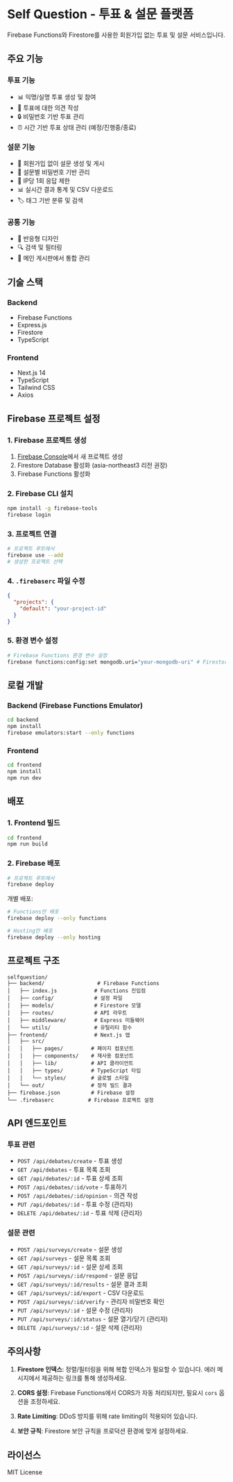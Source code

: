 # Self Question - 투표 & 설문 플랫폼

Firebase Functions와 Firestore를 사용한 회원가입 없는 투표 및 설문 서비스입니다.

## 주요 기능

### 투표 기능
- 📊 익명/실명 투표 생성 및 참여
- 💬 투표에 대한 의견 작성
- 🔒 비밀번호 기반 투표 관리
- ⏰ 시간 기반 투표 상태 관리 (예정/진행중/종료)

### 설문 기능
- 📝 회원가입 없이 설문 생성 및 게시
- 🔐 설문별 비밀번호 기반 관리
- 🚫 IP당 1회 응답 제한
- 📊 실시간 결과 통계 및 CSV 다운로드
- 🏷️ 태그 기반 분류 및 검색

### 공통 기능
- 📱 반응형 디자인
- 🔍 검색 및 필터링
- 📄 메인 게시판에서 통합 관리

## 기술 스택

### Backend
- Firebase Functions
- Express.js
- Firestore
- TypeScript

### Frontend
- Next.js 14
- TypeScript
- Tailwind CSS
- Axios

## Firebase 프로젝트 설정

### 1. Firebase 프로젝트 생성
1. [Firebase Console](https://console.firebase.google.com)에서 새 프로젝트 생성
2. Firestore Database 활성화 (asia-northeast3 리전 권장)
3. Firebase Functions 활성화

### 2. Firebase CLI 설치
```bash
npm install -g firebase-tools
firebase login
```

### 3. 프로젝트 연결
```bash
# 프로젝트 루트에서
firebase use --add
# 생성한 프로젝트 선택
```

### 4. `.firebaserc` 파일 수정
```json
{
  "projects": {
    "default": "your-project-id"
  }
}
```

### 5. 환경 변수 설정
```bash
# Firebase Functions 환경 변수 설정
firebase functions:config:set mongodb.uri="your-mongodb-uri" # Firestore 사용시 불필요
```

## 로컬 개발

### Backend (Firebase Functions Emulator)
```bash
cd backend
npm install
firebase emulators:start --only functions
```

### Frontend
```bash
cd frontend
npm install
npm run dev
```

## 배포

### 1. Frontend 빌드
```bash
cd frontend
npm run build
```

### 2. Firebase 배포
```bash
# 프로젝트 루트에서
firebase deploy
```

개별 배포:
```bash
# Functions만 배포
firebase deploy --only functions

# Hosting만 배포
firebase deploy --only hosting
```

## 프로젝트 구조

```
selfquestion/
├── backend/                 # Firebase Functions
│   ├── index.js            # Functions 진입점
│   ├── config/             # 설정 파일
│   ├── models/             # Firestore 모델
│   ├── routes/             # API 라우트
│   ├── middleware/         # Express 미들웨어
│   └── utils/              # 유틸리티 함수
├── frontend/               # Next.js 앱
│   ├── src/
│   │   ├── pages/         # 페이지 컴포넌트
│   │   ├── components/    # 재사용 컴포넌트
│   │   ├── lib/           # API 클라이언트
│   │   ├── types/         # TypeScript 타입
│   │   └── styles/        # 글로벌 스타일
│   └── out/               # 정적 빌드 결과
├── firebase.json          # Firebase 설정
└── .firebaserc           # Firebase 프로젝트 설정
```

## API 엔드포인트

### 투표 관련
- `POST /api/debates/create` - 투표 생성
- `GET /api/debates` - 투표 목록 조회
- `GET /api/debates/:id` - 투표 상세 조회
- `POST /api/debates/:id/vote` - 투표하기
- `POST /api/debates/:id/opinion` - 의견 작성
- `PUT /api/debates/:id` - 투표 수정 (관리자)
- `DELETE /api/debates/:id` - 투표 삭제 (관리자)

### 설문 관련
- `POST /api/surveys/create` - 설문 생성
- `GET /api/surveys` - 설문 목록 조회
- `GET /api/surveys/:id` - 설문 상세 조회
- `POST /api/surveys/:id/respond` - 설문 응답
- `GET /api/surveys/:id/results` - 설문 결과 조회
- `GET /api/surveys/:id/export` - CSV 다운로드
- `POST /api/surveys/:id/verify` - 관리자 비밀번호 확인
- `PUT /api/surveys/:id` - 설문 수정 (관리자)
- `PUT /api/surveys/:id/status` - 설문 열기/닫기 (관리자)
- `DELETE /api/surveys/:id` - 설문 삭제 (관리자)

## 주의사항

1. **Firestore 인덱스**: 정렬/필터링을 위해 복합 인덱스가 필요할 수 있습니다. 에러 메시지에서 제공하는 링크를 통해 생성하세요.

2. **CORS 설정**: Firebase Functions에서 CORS가 자동 처리되지만, 필요시 `cors` 옵션을 조정하세요.

3. **Rate Limiting**: DDoS 방지를 위해 rate limiting이 적용되어 있습니다.

4. **보안 규칙**: Firestore 보안 규칙을 프로덕션 환경에 맞게 설정하세요.

## 라이선스

MIT License